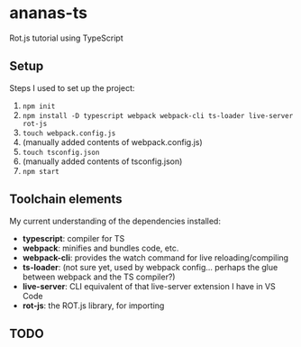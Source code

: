 # ananas-ts
Rot.js tutorial using TypeScript

## Setup

Steps I used to set up the project:

1. `npm init`
2. `npm install -D typescript webpack webpack-cli ts-loader live-server rot-js`
3. `touch webpack.config.js`
4. (manually added contents of webpack.config.js)
5. `touch tsconfig.json`
6. (manually added contents of tsconfig.json)
7. `npm start`

## Toolchain elements

My current understanding of the dependencies installed:

- **typescript**: compiler for TS
- **webpack**: minifies and bundles code, etc.
- **webpack-cli**: provides the watch command for live reloading/compiling
- **ts-loader**: (not sure yet, used by webpack config... perhaps the glue between webpack and the TS compiler?)
- **live-server**: CLI equivalent of that live-server extension I have in VS Code
- **rot-js**: the ROT.js library, for importing

## TODO
